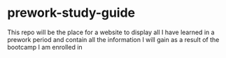 # prework-study-guide
This repo will be the place for a website to display all I have learned in a prework period and contain all the information I will gain as a result of the bootcamp I am enrolled in
